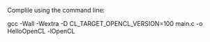 Complile using the command line: 

gcc -Wall -Wextra -D CL_TARGET_OPENCL_VERSION=100 main.c -o HelloOpenCL -lOpenCL